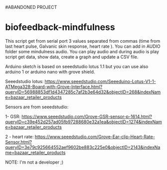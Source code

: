 #ABANDONED PROJECT

# biofeedback-mindfulness

This script get from serial port 3 values separated from commas (time from last heart pulse, Galvanic skin response, heart rate ).
You can add in AUDIO folder some mindulness audio.
You can play audio and during audio is play script get data, show data, create a graph and update a CSV file.

Arduino sketch is based on seeedstudio lotus 1.1 but you can use also arduino 1 or arduino nano with grove shield.

Seeedstudio lotus: https://www.seeedstudio.com/Seeeduino-Lotus-V1-1-ATMega328-Board-with-Grove-Interface.html?queryID=56988853df1d4347285c7af2b3e64d32&objectID=268&indexName=bazaar_retailer_products

Sensors are from seeedstudio:

1- GSR: https://www.seeedstudio.com/Grove-GSR-sensor-p-1614.html?queryID=c39e452d257ad05fb97288680e32a1ea&objectID=1274&indexName=bazaar_retailer_products

2 - heart rate: https://www.seeedstudio.com/Grove-Ear-clip-Heart-Rate-Sensor.html?queryID=3e79c925664552aef9602be883c225e0&objectID=2143&indexName=bazaar_retailer_products

NOTE: I'm not a developer ;)
